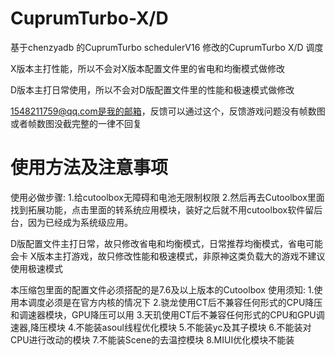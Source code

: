# CuprumTurbo-X/D
基于chenzyadb 的CuprumTurbo schedulerV16 修改的CuprumTurbo X/D 调度

X版本主打性能，所以不会对X版本配置文件里的省电和均衡模式做修改

D版本主打日常使用，所以不会对D版配置文件里的性能和极速模式做修改

1548211759@qq.com是我的邮箱，反馈可以通过这个，反馈游戏问题没有帧数图或者帧数图没截完整的一律不回复
# 使用方法及注意事项
使用必做步骤:
1.给cutoolbox无障碍和电池无限制权限
2.然后再去Cutoolbox里面找到拓展功能，点击里面的转系统应用模块，装好之后就不用cutoolbox软件留后台，因为已经成为系统级应用。

D版配置文件主打日常，故只修改省电和均衡模式，日常推荐均衡模式，省电可能会卡
X版本主打游戏，故只修改性能和极速模式，非原神这类负载大的游戏不建议使用极速模式

本压缩包里面的配置文件必须搭配的是7.6及以上版本的Cutoolbox
使用须知:
1.使用本调度必须是在官方内核的情况下
2.骁龙使用CT后不兼容任何形式的CPU降压和调速器模块，GPU降压可以用
3.天玑使用CT后不兼容任何形式的CPU和GPU调速器,降压模块
4.不能装asoul线程优化模块
5.不能装yc及其子模块
6.不能装对CPU进行改动的模块
7.不能装Scene的去温控模块
8.MIUI优化模块不能装